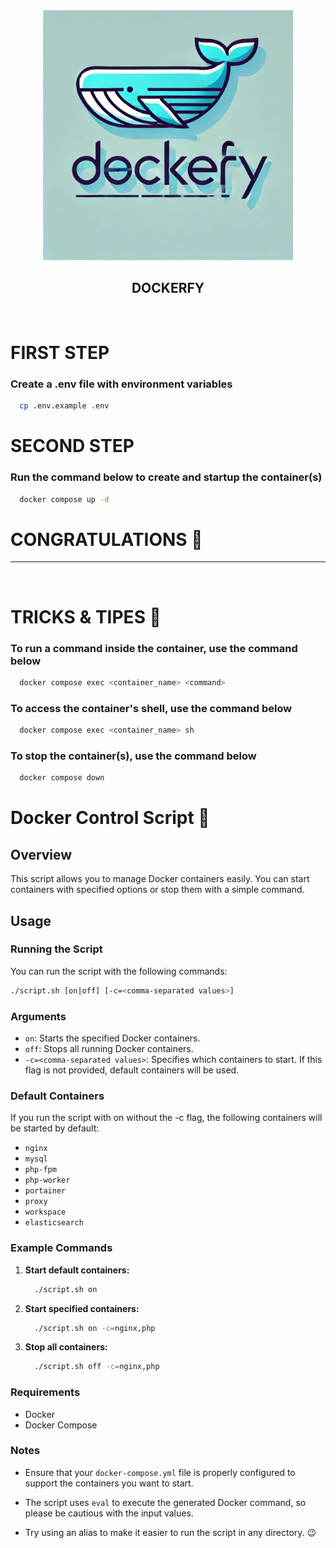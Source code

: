 <div align="center">
<img 
  src="dockerfy.webp"
  alt="Dockerfy" 
  width="400"/>
</div>
<div align="center"><h2>DOCKERFY</h2></div>
<br>

# FIRST STEP
### Create a .env file with environment variables
```bash
  cp .env.example .env
```

# SECOND STEP
### Run the command below to create and startup the container(s)
```bash
  docker compose up -d
```

# CONGRATULATIONS 🎉

<hr>
<br>

# TRICKS & TIPES 🎩
### To run a command inside the container, use the command below
```bash
  docker compose exec <container_name> <command>
```

### To access the container's shell, use the command below
```bash
  docker compose exec <container_name> sh
```

### To stop the container(s), use the command below
```bash
  docker compose down
```

# Docker Control Script 🐳

## Overview

This script allows you to manage Docker containers easily. You can start containers with specified options or stop them with a simple command.

## Usage

### Running the Script

You can run the script with the following commands:

```bash
./script.sh [on|off] [-c=<comma-separated values>]

```

### Arguments

  - `on`: Starts the specified Docker containers.
  - `off`: Stops all running Docker containers.
  - `-c=<comma-separated values>`: Specifies which containers to start. If this flag is not provided, default containers will be used.
  

### Default Containers

If you run the script with on without the -c flag, the following containers will be started by default:

  - `nginx`
  - `mysql`
  - `php-fpm`
  - `php-worker`
  - `portainer`
  - `proxy`
  - `workspace`
  - `elasticsearch`

### Example Commands

<ol>
  <li><strong>Start default containers:</strong></li>

  ```bash
    ./script.sh on
  ```
  
  <li><strong>Start specified containers:</strong></li>
  
  ```bash
    ./script.sh on -c=nginx,php
  ```

  <li><strong>Stop all containers:</strong></li>

  ```bash
    ./script.sh off -c=nginx,php
  ```
</ol>


### Requirements

  - Docker
  - Docker Compose

### Notes

- Ensure that your `docker-compose.yml` file is properly configured to support the containers you want to start.
  
- The script uses `eval` to execute the generated Docker command, so please be cautious with the input values.
    
- Try using an alias to make it easier to run the script in any directory. 😉